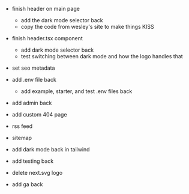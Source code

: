 
- finish header on main page

    - add the dark mode selector back
    - copy the code from wesley's site to make things KISS

- finish header.tsx component
    - add dark mode selector back
    - test switching between dark mode and how the logo handles that

- set seo metadata
- add .env file back
    - add example, starter, and test .env files back

- add admin back
- add custom 404 page
- rss feed
- sitemap
- add dark mode back in tailwind
- add testing back

- delete next.svg logo

- add ga back